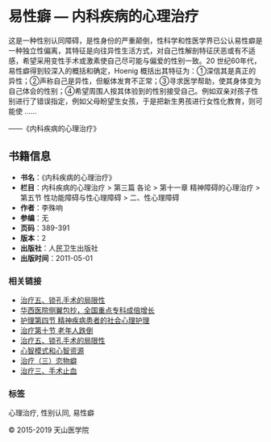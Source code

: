 # 易性癖 — 内科疾病的心理治疗

这是一种性别认同障碍，是性身份的严重颠倒，性科学和性医学界已公认易性癖是一种独立性偏离，其特征是向往异性生活方式，对自己性解剖特征厌恶或有不适感，希望采用变性手术或激素使自己尽可能与偏爱的性别一致。20 世纪60年代，易性癖得到较深入的概括和确定，Hoenig 概括出其特征为：①深信其是真正的异性；②声称自己是异性，但躯体发育不正常；③寻求医学帮助，使其身体变为自己体会的性别；④希望周围人按其体验到的性别接受自己。例如双亲对孩子性别进行了错误指定，例如父母盼望生女孩，于是把新生男孩进行女性化教育，则可能使 ......

——《内科疾病的心理治疗》

## 书籍信息

- **书名**：《内科疾病的心理治疗》
- **栏目**：内科疾病的心理治疗 > 第三篇 各论 > 第十一章 精神障碍的心理治疗 > 第五节 性功能障碍与性心理障碍 > 二、性心理障碍
- **作者**：李殊响
- **参编**：无
- **页码**：389-391
- **版本**：2
- **出版社**：人民卫生出版社
- **出版时间**：2011-05-01

### 相关链接

- [治疗五、锁孔手术的局限性](/xiyi/886967.html)
- [华西医院侧翼包抄，全国重点专科成倍增长](/xiyi/886969.html)
- [护理第四节 精神疾病患者的社会心理护理](/xiyi/886970.html)
- [治疗第十节 老年人跌倒](/xiyi/886971.html)
- [治疗五、锁孔手术的局限性](/xiyi/886967.html)
- [心智模式和心智资源](/xiyi/886966.html)
- [治疗（三）恋物癖](/xiyi/886965.html)
- [治疗三、手术止血](/xiyi/886964.html)

### 标签
心理治疗, 性别认同, 易性癖

© 2015-2019 天山医学院